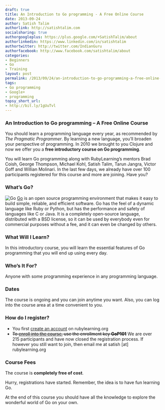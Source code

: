 ```yaml
---
draft: true
title: An Introduction to Go programming - A Free Online Course
date: 2013-09-24
author: Satish Talim
authorlink: http://satishtalim.com
socialsharing: true
authorgoogleplus: https://plus.google.com/+SatishTalim/about
authorlinkedin: https://www.linkedin.com/in/satishtalim
authortwitter: http://twitter.com/IndianGuru
authorfacebook: http://www.facebook.com/satishtalim/about
categories:
- Beginners
- Go
- Training
layout: post
permalink: /2013/09/24/an-introduction-to-go-programming-a-free-online-course/
tags:
- Go programming
- Google+
- programming
topsy_short_url:
- http://bit.ly/1gUuTvl
---
```


<div>
  <h3>
    An Introduction to Go programming &#8211; A Free Online Course
  </h3>
  
  <p>
    <span class="drop_cap">Y</span>ou should learn a programming language every year, as recommended by <em>The Pragmatic Programmer</em>. By learning a new language, you&#8217;ll broaden your perspective of programming. In 2010 we brought to you Clojure and now we offer you a <b>free introductory course on Go programming</b>.
  </p>
  
  <p>
    You will learn Go programming along with RubyLearning&#8217;s mentors Brad Coish, George Thompson, Michael Kohl, Satish Talim, Tarun Jangra, Victor Goff and Willian Molinari. In the last few days, we already have over 100 participants registered for this course and more are joining. Have you?
  </p>
  
  <h3>
    What&#8217;s Go?
  </h3>
  
  <p class="block">
    <img class="alignleft" alt="Go" src="http://rubylearning.com/images/go.png" title="Go Mascot" /> <a href="http://golang.org/">Go</a> is an open source programming environment that makes it easy to build simple, reliable, and efficient software. Go has the feel of a dynamic language like Ruby or Python, but has the performance and safety of languages like C or Java. It is a completely open-source language, distributed with a BSD license, so it can be used by everybody even for commercial purposes without a fee, and it can even be changed by others.
  </p>
  
  <h3>
    What Will I Learn?
  </h3>
  
  <p>
    In this introductory course, you will learn the essential features of Go programming that you will end up using every day.
  </p>
  
  <h3>
    Who&#8217;s It For?
  </h3>
  
  <p>
    Anyone with some programming experience in any programming language.
  </p>
  
  <h3>
    Dates
  </h3>
  
  <p>
    The course is ongoing and you can join anytime you want. Also, you can log into the course area at a time convenient to you.
  </p>
  
  <h3>
    How do I register?
  </h3>
  
  <ul>
    <li>
      You first <a href="http://rubylearning.org/classes/login/index.php">create an account</a> on rubylearning.org
    </li>
    <li>
      <span style='color:black;text-decoration:line-through'>To <a href="http://rubylearning.org/classes/course/view.php?id=34">enroll into the course</a>, use the enrollment key <b>GoP101</b></span> We are over 215 participants and have now closed the registration process. If however you still want to join, then email me at satish [at] rubylearning.org
    </li>
  </ul>
  
  <h3>
    Course Fees
  </h3>
  
  <p>
    The course is <b>completely free of cost</b>.
  </p>
  
  <p>
    Hurry, registrations have started. Remember, the idea is to have fun learning Go.
  </p>
  
  <p class="alert">
    At the end of this course you should have all the knowledge to explore the wonderful world of Go on your own.
  </p>
</div>

